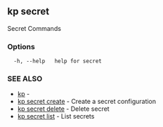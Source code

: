 ## kp secret

Secret Commands

### Options

```
  -h, --help   help for secret
```

### SEE ALSO

* [kp](kp.md)	 - 
* [kp secret create](kp_secret_create.md)	 - Create a secret configuration
* [kp secret delete](kp_secret_delete.md)	 - Delete secret
* [kp secret list](kp_secret_list.md)	 - List secrets

